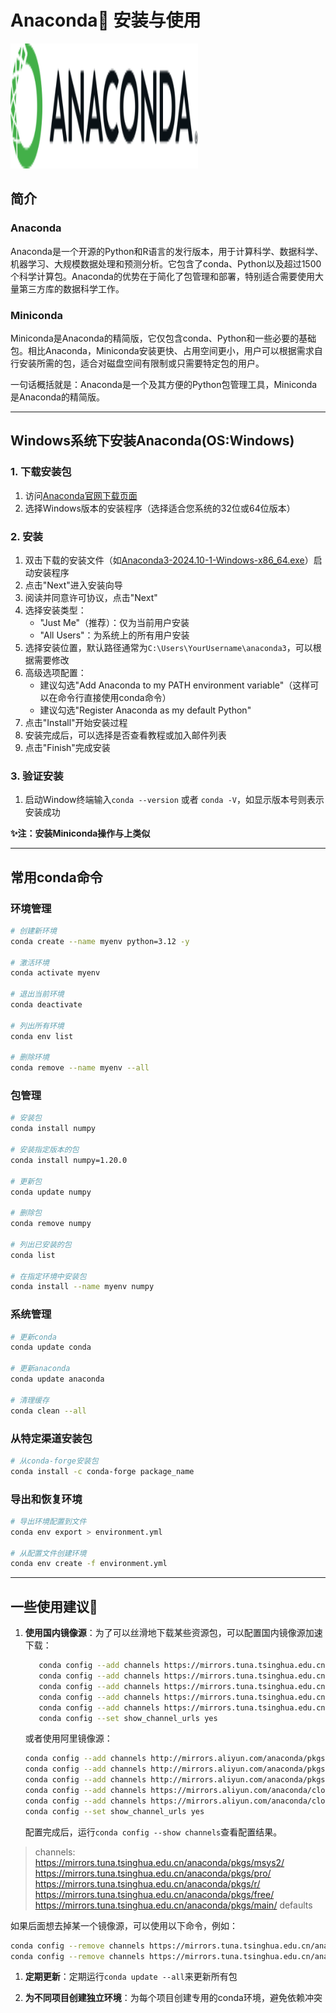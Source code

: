 # Anaconda🐍 安装与使用

<img src="./assets/anaconda_logo.svg" alt="anaconda_logo" width="300" height="200">

## 简介

### Anaconda
Anaconda是一个开源的Python和R语言的发行版本，用于计算科学、数据科学、机器学习、大规模数据处理和预测分析。它包含了conda、Python以及超过1500个科学计算包。Anaconda的优势在于简化了包管理和部署，特别适合需要使用大量第三方库的数据科学工作。

### Miniconda
Miniconda是Anaconda的精简版，它仅包含conda、Python和一些必要的基础包。相比Anaconda，Miniconda安装更快、占用空间更小，用户可以根据需求自行安装所需的包，适合对磁盘空间有限制或只需要特定包的用户。

一句话概括就是：Anaconda是一个及其方便的Python包管理工具，Miniconda是Anaconda的精简版。

---

## Windows系统下安装Anaconda(OS:Windows)

### 1. 下载安装包
1. 访问[Anaconda官网下载页面](https://www.anaconda.com/products/distribution#Downloads)
2. 选择Windows版本的安装程序（选择适合您系统的32位或64位版本）

### 2. 安装
1. 双击下载的安装文件（如[Anaconda3-2024.10-1-Windows-x86_64.exe](https://repo.anaconda.com/archive/Anaconda3-2024.10-1-Windows-x86_64.exe)）启动安装程序
2. 点击"Next"进入安装向导
3. 阅读并同意许可协议，点击"Next"
4. 选择安装类型：
   - "Just Me"（推荐）：仅为当前用户安装
   - "All Users"：为系统上的所有用户安装
5. 选择安装位置，默认路径通常为`C:\Users\YourUsername\anaconda3`，可以根据需要修改
6. 高级选项配置：
   - 建议勾选"Add Anaconda to my PATH environment variable"（这样可以在命令行直接使用conda命令）
   - 建议勾选"Register Anaconda as my default Python"
7. 点击"Install"开始安装过程
8. 安装完成后，可以选择是否查看教程或加入邮件列表
9. 点击"Finish"完成安装

### 3. 验证安装
1. 启动Window终端输入`conda --version` 或者 `conda -V`，如显示版本号则表示安装成功

**✨注：安装Miniconda操作与上类似**

---

## 常用conda命令

### 环境管理
```bash
# 创建新环境
conda create --name myenv python=3.12 -y

# 激活环境
conda activate myenv

# 退出当前环境
conda deactivate

# 列出所有环境
conda env list

# 删除环境
conda remove --name myenv --all
```

### 包管理
```bash
# 安装包
conda install numpy

# 安装指定版本的包
conda install numpy=1.20.0

# 更新包
conda update numpy

# 删除包
conda remove numpy

# 列出已安装的包
conda list

# 在指定环境中安装包
conda install --name myenv numpy
```

### 系统管理
```bash
# 更新conda
conda update conda

# 更新anaconda
conda update anaconda

# 清理缓存
conda clean --all
```

### 从特定渠道安装包
```bash
# 从conda-forge安装包
conda install -c conda-forge package_name
```

### 导出和恢复环境
```bash
# 导出环境配置到文件
conda env export > environment.yml

# 从配置文件创建环境
conda env create -f environment.yml
```

---

## 一些使用建议💫

1. **使用国内镜像源**：为了可以丝滑地下载某些资源包，可以配置国内镜像源加速下载：
   ```bash
      conda config --add channels https://mirrors.tuna.tsinghua.edu.cn/anaconda/pkgs/main/
      conda config --add channels https://mirrors.tuna.tsinghua.edu.cn/anaconda/pkgs/free/
      conda config --add channels https://mirrors.tuna.tsinghua.edu.cn/anaconda/pkgs/r/
      conda config --add channels https://mirrors.tuna.tsinghua.edu.cn/anaconda/pkgs/pro/
      conda config --add channels https://mirrors.tuna.tsinghua.edu.cn/anaconda/pkgs/msys2/
      conda config --set show_channel_urls yes
   ```

   或者使用阿里镜像源：
      ```bash
      conda config --add channels http://mirrors.aliyun.com/anaconda/pkgs/main
      conda config --add channels http://mirrors.aliyun.com/anaconda/pkgs/r
      conda config --add channels http://mirrors.aliyun.com/anaconda/pkgs/msys2
      conda config --add channels https://mirrors.aliyun.com/anaconda/cloud/conda-forge/
      conda config --add channels https://mirrors.aliyun.com/anaconda/cloud/msys2/
      conda config --set show_channel_urls yes
   ```

   配置完成后，运行`conda config --show channels`查看配置结果。

> channels:
     https://mirrors.tuna.tsinghua.edu.cn/anaconda/pkgs/msys2/
     https://mirrors.tuna.tsinghua.edu.cn/anaconda/pkgs/pro/
     https://mirrors.tuna.tsinghua.edu.cn/anaconda/pkgs/r/
     https://mirrors.tuna.tsinghua.edu.cn/anaconda/pkgs/free/
     https://mirrors.tuna.tsinghua.edu.cn/anaconda/pkgs/main/
     defaults

如果后面想去掉某一个镜像源，可以使用以下命令，例如：

```bash
conda config --remove channels https://mirrors.tuna.tsinghua.edu.cn/anaconda/pkgs/free/
conda config --remove channels https://mirrors.tuna.tsinghua.edu.cn/anaconda/pkgs/main/

```


1. **定期更新**：定期运行`conda update --all`来更新所有包

2. **为不同项目创建独立环境**：为每个项目创建专用的conda环境，避免依赖冲突


